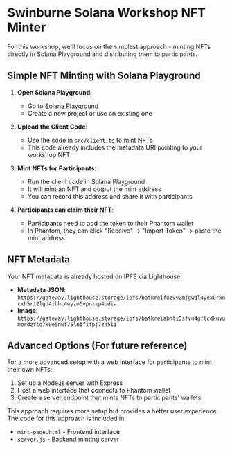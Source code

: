# Swinburne Solana Workshop NFT Minter

For this workshop, we'll focus on the simplest approach - minting NFTs directly in Solana Playground and distributing them to participants.

## Simple NFT Minting with Solana Playground

1. **Open Solana Playground**:
   - Go to [Solana Playground](https://beta.solpg.io/)
   - Create a new project or use an existing one

2. **Upload the Client Code**:
   - Use the code in `src/client.ts` to mint NFTs
   - This code already includes the metadata URI pointing to your workshop NFT

3. **Mint NFTs for Participants**:
   - Run the client code in Solana Playground
   - It will mint an NFT and output the mint address
   - You can record this address and share it with participants

4. **Participants can claim their NFT**:
   - Participants need to add the token to their Phantom wallet
   - In Phantom, they can click "Receive" → "Import Token" → paste the mint address

## NFT Metadata

Your NFT metadata is already hosted on IPFS via Lighthouse:

- **Metadata JSON**: `https://gateway.lighthouse.storage/ipfs/bafkreifozvv2mjgwql4yexurxncxh5ri2lgd4ibhc4wyzo5vpnzzp4odia`
- **Image**: `https://gateway.lighthouse.storage/ipfs/bafkreiabnti5sfv44gflcdkuvumordzflq7xue5nwf75lnififpj7z45ii`

## Advanced Options (For future reference)

For a more advanced setup with a web interface for participants to mint their own NFTs:

1. Set up a Node.js server with Express
2. Host a web interface that connects to Phantom wallet
3. Create a server endpoint that mints NFTs to participants' wallets

This approach requires more setup but provides a better user experience. The code for this approach is included in:
- `mint-page.html` - Frontend interface
- `server.js` - Backend minting server